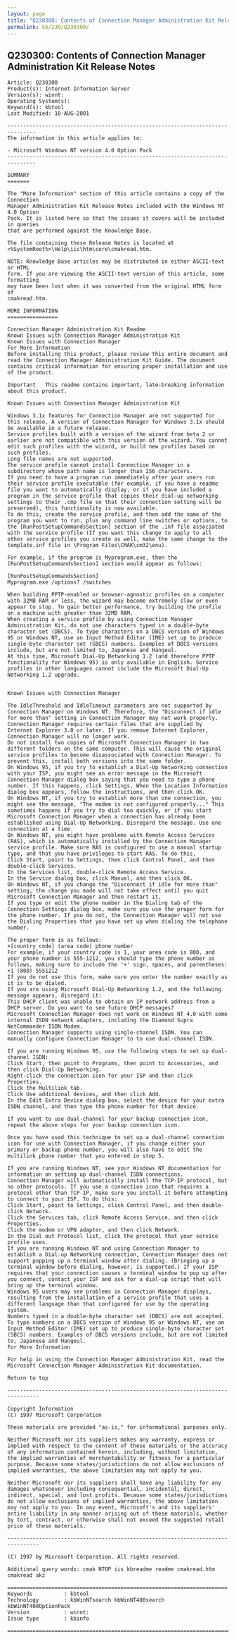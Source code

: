 ```yaml
---
layout: page
title: "Q230300: Contents of Connection Manager Administration Kit Release Notes"
permalink: kb/230/Q230300/
---
```


## Q230300: Contents of Connection Manager Administration Kit Release Notes

	Article: Q230300
	Product(s): Internet Information Server
	Version(s): winnt:
	Operating System(s): 
	Keyword(s): kbtool
	Last Modified: 10-AUG-2001
	
	-------------------------------------------------------------------------------
	The information in this article applies to:
	
	- Microsoft Windows NT version 4.0 Option Pack 
	-------------------------------------------------------------------------------
	
	SUMMARY
	=======
	
	The "More Information" section of this article contains a copy of the Connection
	Manager Administration Kit Release Notes included with the Windows NT 4.0 Option
	Pack. It is listed here so that the issues it covers will be included in queries
	that are performed against the Knowledge Base.
	
	The file containing these Release Notes is located at
	<%SystemRoot%>\Help\iis\htm\core\cmakread.htm.
	
	NOTE: Knowledge Base articles may be distributed in either ASCII-text or HTML
	form. If you are viewing the ASCII-text version of this article, some formatting
	may have been lost when it was converted from the original HTML form of
	cmakread.htm.
	
	MORE INFORMATION
	================
	
	Connection Manager Administration Kit Readme
	Known Issues with Connection Manager Administration Kit 
	Known Issues with Connection Manager 
	For More Information 
	Before installing this product, please review this entire document and read the Connection Manager Administration Kit Guide. The document contains critical information for ensuring proper installation and use of the product.
	
	Important   This readme contains important, late-breaking information about this product.
	
	Known Issues with Connection Manager Administration Kit
	
	Windows 3.1x features for Connection Manager are not supported for this release. A version of Connection Manager for Windows 3.1x should be available in a future release. 
	Service profiles built with a version of the wizard from beta 2 or earlier are not compatible with this version of the wizard. You cannot edit such profiles with the wizard, or build new profiles based on such profiles. 
	Long file names are not supported. 
	The service profile cannot install Connection Manager in a subdirectory whose path name is longer than 256 characters. 
	If you need to have a program run immediately after your users run their service profile executable (for example, if you have a readme file you want to automatically display, or if you have included a program in the service profile that copies their dial-up networking settings to their .cmp file so that their connection setting will be preserved), this functionality is now available. 
	To do this, create the service profile, and then add the name of the program you want to run, plus any command line switches or options, to the [RunPostSetupCommandsSection] section of the .inf file associated with the service profile (If you want this change to apply to all other service profiles you create as well, make the same change to the template.inf file in \Program Files\CMAK\cm32\enu).
	
	For example, if the program is Myprogram.exe, then the [RunPostSetupCommandsSection] section would appear as follows:
	
	[RunPostSetupCommandsSection] 
	Myprogram.exe /options? /switches 
	
	When building PPTP-enabled or browser-agnostic profiles on a computer with 32MB RAM or less, the wizard may become extremely slow or even appear to stop. To gain better performance, try building the profile on a machine with greater than 32MB RAM. 
	When creating a service profile by using Connection Manager Administration Kit, do not use characters typed in a double-byte character set (DBCS). To type characters on a DBCS version of Windows 95 or Windows NT, use an Input Method Editor (IME) set up to produce single-byte character set (SBCS) numbers. Examples of DBCS versions include, but are not limited to, Japanese and Hangeul. 
	At this time, Microsoft Dial-Up Networking 1.2 (and therefore PPTP functionality for Windows 95) is only available in English. Service profiles in other languages cannot include the Microsoft Dial-Up Networking 1.2 upgrade. 
	
	
	Known Issues with Connection Manager
	
	The IdleThreshold and IdleTimeout parameters are not supported by Connection Manager on Windows NT. Therefore, the "Disconnect if idle for more than" setting in Connection Manager may not work properly. 
	Connection Manager requires certain files that are supplied by Internet Explorer 3.0 or later. If you remove Internet Explorer, Connection Manager will no longer work. 
	Do not install two copies of Microsoft Connection Manager in two different folders on the same computer. This will cause the original service profiles to become disassociated with Connection Manager. To prevent this, install both versions into the same folder. 
	On Windows 95, if you try to establish a Dial-Up Networking connection with your ISP, you might see an error message in the Microsoft Connection Manager dialog box saying that you need to type a phone number. If this happens, click Settings. When the Location Information dialog box appears, follow the instructions, and then click OK. 
	On Windows NT, if you try to establish more than one connection, you might see the message, "The modem is not configured properly..." This sometimes happens if you try to dial too quickly, or if you start Microsoft Connection Manager when a connection has already been established using Dial-Up Networking. Disregard the message. Use one connection at a time. 
	On Windows NT, you might have problems with Remote Access Services (RAS), which is automatically installed by the Connection Manager service profile. Make sure RAS is configured to use a manual startup type, and that you have privileges to start RAS. To do this, 
	Click Start, point to Settings, then click Control Panel, and then double-click Services. 
	In the Services list, double-click Remote Access Service. 
	In the Service dialog box, click Manual, and then click OK. 
	On Windows NT, if you change the "Disconnect if idle for more than" setting, the change you made will not take effect until you quit Microsoft Connection Manager and then restart it. 
	If you type or edit the phone number in the Dialing tab of the Connection Settings dialog box, make sure you use the proper form for the phone number. If you do not, the Connection Manager will not use the Dialing Properties that you have set up when dialing the telephone number. 
	
	The proper form is as follows:
	+[country code] (area code) phone number 
	For example, if your country code is 1, your area code is 800, and your phone number is 555-1212, you should type the phone number as follows, making sure to include the '+' sign, spaces, and parentheses: 
	+1 (800) 5551212 
	If you do not use this form, make sure you enter the number exactly as it is to be dialed. 
	If you are using Microsoft Dial-Up Networking 1.2, and the following message appears, disregard it: 
	This DHCP client was unable to obtain an IP network address from a DHCP server. Do you want to see future DHCP messages? 
	Microsoft Connection Manager does not work on Windows NT 4.0 with some internal ISDN network adapters, including the Diamond Supra NetCommander ISDN Modem. 
	Connection Manager supports using single-channel ISDN. You can manually configure Connection Manager to to use dual-channel ISDN. 
	
	If you are running Windows 95, use the following steps to set up dual-channel ISDN: 
	Click Start, then point to Programs, then point to Accessories, and then click Dial-Up Networking. 
	Right-click the connection icon for your ISP and then click Properties. 
	Click the Multilink tab. 
	Click Use additional devices, and then click Add. 
	In the Edit Extra Device dialog box, select the device for your extra ISDN channel, and then type the phone number for that device. 
	
	If you want to use dual-channel for your backup connection icon, repeat the above steps for your backup connection icon. 
	
	Once you have used this technique to set up a dual-channel connection icon for use with Connection Manager, if you change either your primary or backup phone number, you will also have to edit the multilink phone number that you entered in step 5. 
	
	If you are running Windows NT, see your Windows NT documentation for information on setting up dual-channel ISDN connections. 
	Connection Manager will automatically install the TCP-IP protocol, but no other protocols. If you use a connection icon that requires a protocol other than TCP-IP, make sure you install it before attempting to connect to your ISP. To do this: 
	Click Start, point to Settings, click Control Panel, and then double-click Network. 
	Click the Services tab, click Remote Access Service, and then click Properties. 
	Click the modem or VPN adapter, and then click Network. 
	In the Dial out Protocol list, click the protocol that your service profile uses. 
	If you are running Windows NT and using Connection Manager to establish a Dial-up Networking connection, Connection Manager does not support popping up a terminal window after dialing. (Bringing up a terminal window before dialing, however, is supported.) If your ISP requires that your connection causes a terminal window to pop up after you connect, contact your ISP and ask for a dial-up script that will bring up the terminal window. 
	Windows 95 users may see problems in Connection Manager displays, resulting from the installation of a service profile that uses a different language than that configured for use by the operating system. 
	Numbers typed in a double-byte character set (DBCS) are not accepted. To type numbers on a DBCS version of Windows 95 or Windows NT, use an Input Method Editor (IME) set up to produce single-byte character set (SBCS) numbers. Examples of DBCS versions include, but are not limited to, Japanese and Hangeul. 
	For More Information
	
	For help in using the Connection Manager Administration Kit, read the Microsoft Connection Manager Administration Kit documentation. 
	
	Return to top
	
	--------------------------------------------------------------------------------
	
	Copyright Information
	(C) 1997 Microsoft Corporation
	
	These materials are provided "as-is," for informational purposes only.
	
	Neither Microsoft nor its suppliers makes any warranty, express or implied with respect to the content of these materials or the accuracy of any information contained herein, including, without limitation, the implied warranties of merchantability or fitness for a particular purpose. Because some states/jurisdictions do not allow exclusions of implied warranties, the above limitation may not apply to you.
	
	Neither Microsoft nor its suppliers shall have any liability for any damages whatsoever including consequential, incidental, direct, indirect, special, and lost profits. Because some states/jurisdictions do not allow exclusions of implied warranties, the above limitation may not apply to you. In any event, Microsoft's and its suppliers' entire liability in any manner arising out of these materials, whether by tort, contract, or otherwise shall not exceed the suggested retail price of these materials.
	
	--------------------------------------------------------------------------------
	
	(C) 1997 by Microsoft Corporation. All rights reserved.
	
	Additional query words: cmak NTOP iis kbreadme readme cmakread.htm cmakread akz
	
	======================================================================
	Keywords          : kbtool 
	Technology        : kbWinNTsearch kbWinNT400search kbWinNT400OptionPack
	Version           : winnt:
	Issue type        : kbinfo
	
	=============================================================================
	
